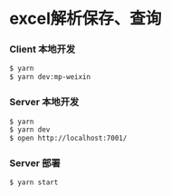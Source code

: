 # excel解析保存、查询

### Client 本地开发

```bash
$ yarn
$ yarn dev:mp-weixin
```
### Server 本地开发

```bash
$ yarn
$ yarn dev
$ open http://localhost:7001/
```

### Server 部署

```bash
$ yarn start
```
[taro]: https://taro-docs.jd.com/docs/
[midway]: https://midwayjs.org
